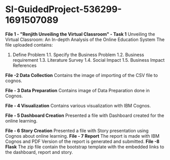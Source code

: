 # SI-GuidedProject-536299-1691507089
**File 1 - "Renjith Unveiling the Virtual Classroom" - Task 1**
Unveiling the Virtual Classroom: An In-depth Analysis of the Online Education System
The file uploaded contains:
1.	Define Problem
  1.1.	Specify the Business Problem
  1.2.	Business requirement
  1.3.	Literature Survey
  1.4.	Social Impact
  1.5.	Business Impact
References

**File -2 Data Collection**
  	Contains the image of importing of the CSV file to cognos.

**File - 3 Data Preparation**
    Contains image of Data Preparation done in Cognos.

**File - 4 Visualization**
    Contains various visualization with IBM Cognos.

**File - 5 Dashboard Creation**
    Presented a file with Dashboard created for the online learning.

**File - 6 Story Creation**
    Presented a file with Story presentation using Cognos about online learning.
**File - 7 Report**
    The report is made with IBM Cognos and PDF Version of the report is generated and submitted.
**File -8 Flask**
  The zip file contain the bootstrap template with the embedded links to the dashboard, report and story.
